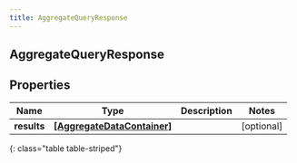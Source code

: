 ```yaml
---
title: AggregateQueryResponse
---
```

## AggregateQueryResponse

## Properties

|Name | Type | Description | Notes|
|------------ | ------------- | ------------- | -------------|
| **results** | [**[AggregateDataContainer]**](AggregateDataContainer.html) |  | [optional] |
{: class="table table-striped"}


